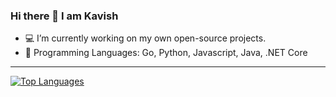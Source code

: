 ### Hi there 👋 I am Kavish

- :computer: I’m currently working on my own open-source projects.
- :rocket: Programming Languages: Go, Python, Javascript, Java, .NET Core

------
[![Top Languages](https://github-readme-stats.vercel.app/api/top-langs/?username=kavish-p)](https://github.com/anuraghazra/github-readme-stats)

